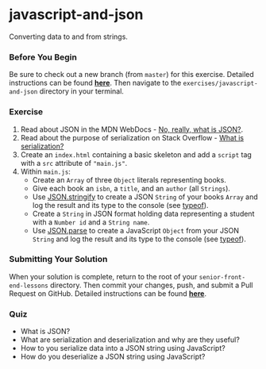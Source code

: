 # javascript-and-json

Converting data to and from strings.

### Before You Begin

Be sure to check out a new branch (from `master`) for this exercise. Detailed instructions can be found [**here**](../../guides/before-each-exercise.md). Then navigate to the `exercises/javascript-and-json` directory in your terminal.

### Exercise

1. Read about JSON in the MDN WebDocs - [No, really, what is JSON?](https://developer.mozilla.org/en-US/docs/Learn/JavaScript/Objects/JSON#No_really_what_is_JSON).
1. Read about the purpose of serialization on Stack Overflow - [What is serialization?](https://stackoverflow.com/questions/633402/what-is-serialization)
1. Create an `index.html` containing a basic skeleton and add a `script` tag with a `src` attribute of `"main.js"`.
1. Within `main.js`:
    - Create an `Array` of three `Object` literals representing books.
    - Give each book an `isbn`, a `title`, and an `author` (all `Strings`).
    - Use [JSON.stringify](https://developer.mozilla.org/en-US/docs/Web/JavaScript/Reference/Global_Objects/JSON/stringify) to create a JSON `String` of your books `Array` and log the result and its type to the console (see [typeof](https://developer.mozilla.org/en-US/docs/Web/JavaScript/Reference/Operators/typeof)).
    - Create a `String` in JSON format holding data representing a student with a `Number id` and a `String name`.
    - Use [JSON.parse](https://developer.mozilla.org/en-US/docs/Web/JavaScript/Reference/Global_Objects/JSON/parse) to create a JavaScript `Object` from your JSON `String` and log the result and its type to the console (see [typeof](https://developer.mozilla.org/en-US/docs/Web/JavaScript/Reference/Operators/typeof)).

### Submitting Your Solution

When your solution is complete, return to the root of your `senior-front-end-lessons` directory. Then commit your changes, push, and submit a Pull Request on GitHub. Detailed instructions can be found [**here**](../../guides/after-each-exercise.md).

### Quiz

- What is JSON?
- What are serialization and deserialization and why are they useful?
- How to you serialize data into a JSON string using JavaScript?
- How do you deserialize a JSON string using JavaScript?

